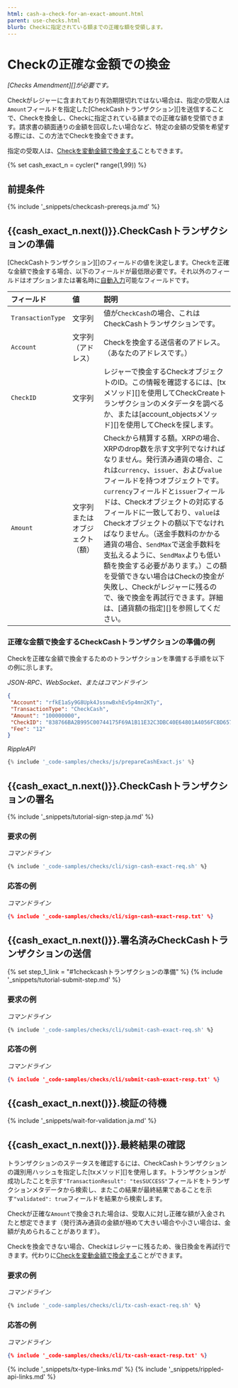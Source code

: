 ```yaml
---
html: cash-a-check-for-an-exact-amount.html
parent: use-checks.html
blurb: Checkに指定されている額までの正確な額を受領します。
---
```

# Checkの正確な金額での換金

_[Checks Amendment][]が必要です。_

Checkがレジャーに含まれており有効期限切れではない場合は、指定の受取人は`Amount`フィールドを指定した[CheckCashトランザクション][]を送信することで、Checkを換金し、Checkに指定されている額までの正確な額を受領できます。請求書の額面通りの金額を回収したい場合など、特定の金額の受領を希望する際には、この方法でCheckを換金できます。

指定の受取人は、[Checkを変動金額で換金する](cash-a-check-for-a-flexible-amount.html)こともできます。

{% set cash_exact_n = cycler(* range(1,99)) %}

## 前提条件

{% include '_snippets/checkcash-prereqs.ja.md' %} <!--#{ fix md highlighting_ #}-->

## {{cash_exact_n.next()}}.CheckCashトランザクションの準備

[CheckCashトランザクション][]のフィールドの値を決定します。Checkを正確な金額で換金する場合、以下のフィールドが最低限必要です。それ以外のフィールドはオプションまたは署名時に[自動入力](transaction-common-fields.html#自動入力可能なフィールド)可能なフィールドです。

| フィールド             | 値                     | 説明                  |
|:------------------|:--------------------------|:-----------------------------|
| `TransactionType` | 文字列                    | 値が`CheckCash`の場合、これはCheckCashトランザクションです。 |
| `Account`         | 文字列（アドレス）          | Checkを換金する送信者のアドレス。（あなたのアドレスです。） |
| `CheckID`         | 文字列                    | レジャーで換金するCheckオブジェクトのID。この情報を確認するには、[txメソッド][]を使用してCheckCreateトランザクションのメタデータを調べるか、または[account_objectsメソッド][]を使用してCheckを探します。 |
| `Amount`          | 文字列またはオブジェクト（額） | Checkから精算する額。XRPの場合、XRPのdrop数を示す文字列でなければなりません。発行済み通貨の場合、これは`currency`、`issuer`、および`value` フィールドを持つオブジェクトです。`currency`フィールドと`issuer`フィールドは、Checkオブジェクトの対応するフィールドに一致しており、`value`はCheckオブジェクトの額以下でなければなりません。（送金手数料のかかる通貨の場合、`SendMax`で送金手数料を支払えるように、`SendMax`よりも低い額を換金する必要があります。）この額を受領できない場合はCheckの換金が失敗し、Checkがレジャーに残るので、後で換金を再試行できます。詳細は、[通貨額の指定][]を参照してください。 |


### 正確な金額で換金するCheckCashトランザクションの準備の例

Checkを正確な金額で換金するためのトランザクションを準備する手順を以下の例に示します。

<!-- MULTICODE_BLOCK_START -->

*JSON-RPC、WebSocket、またはコマンドライン*

```json
{
 "Account": "rfkE1aSy9G8Upk4JssnwBxhEv5p4mn2KTy",
 "TransactionType": "CheckCash",
 "Amount": "100000000",
 "CheckID": "838766BA2B995C00744175F69A1B11E32C3DBC40E64801A4056FCBD657F57334",
 "Fee": "12"
}
```

*RippleAPI*

```js
{% include '_code-samples/checks/js/prepareCashExact.js' %}
```

<!-- MULTICODE_BLOCK_END -->

## {{cash_exact_n.next()}}.CheckCashトランザクションの署名

{% include '_snippets/tutorial-sign-step.ja.md' %} <!--#{ fix md highlighting_ #}-->

### 要求の例

<!-- MULTICODE_BLOCK_START -->

*コマンドライン*

```bash
{% include '_code-samples/checks/cli/sign-cash-exact-req.sh' %}
```

<!-- MULTICODE_BLOCK_END -->


### 応答の例

<!-- MULTICODE_BLOCK_START -->

*コマンドライン*

```json
{% include '_code-samples/checks/cli/sign-cash-exact-resp.txt' %}
```

<!-- MULTICODE_BLOCK_END -->


## {{cash_exact_n.next()}}.署名済みCheckCashトランザクションの送信

{% set step_1_link = "#1checkcashトランザクションの準備" %}
{% include '_snippets/tutorial-submit-step.md' %} <!--#{ fix md highlighting_ #}-->

### 要求の例

<!-- MULTICODE_BLOCK_START -->

*コマンドライン*

```bash
{% include '_code-samples/checks/cli/submit-cash-exact-req.sh' %}
```

<!-- MULTICODE_BLOCK_END -->


### 応答の例

<!-- MULTICODE_BLOCK_START -->

*コマンドライン*

```json
{% include '_code-samples/checks/cli/submit-cash-exact-resp.txt' %}
```

<!-- MULTICODE_BLOCK_END -->

## {{cash_exact_n.next()}}.検証の待機

{% include '_snippets/wait-for-validation.ja.md' %} <!--#{ fix md highlighting_ #}-->

## {{cash_exact_n.next()}}.最終結果の確認

トランザクションのステータスを確認するには、CheckCashトランザクションの識別用ハッシュを指定した[txメソッド][]を使用します。トランザクションが成功したことを示す`"TransactionResult": "tesSUCCESS"`フィールドをトランザクションメタデータから検索し、またこの結果が最終結果であることを示す`"validated": true`フィールドを結果から検索します。

Checkが正確な`Amount`で換金された場合は、受取人に対し正確な額が入金されたと想定できます（発行済み通貨の金額が極めて大きい場合や小さい場合は、金額が丸められることがあります）。

Checkを換金できない場合、Checkはレジャーに残るため、後日換金を再試行できます。代わりに[Checkを変動金額で換金する](cash-a-check-for-a-flexible-amount.html)ことができます。

### 要求の例

<!-- MULTICODE_BLOCK_START -->

*コマンドライン*

```bash
{% include '_code-samples/checks/cli/tx-cash-exact-req.sh' %}
```

<!-- MULTICODE_BLOCK_END -->


### 応答の例

<!-- MULTICODE_BLOCK_START -->

*コマンドライン*

```json
{% include '_code-samples/checks/cli/tx-cash-exact-resp.txt' %}
```

<!-- MULTICODE_BLOCK_END -->

<!--{# common links #}-->
[RippleAPI]: rippleapi-reference.html
{% include '_snippets/tx-type-links.md' %}
{% include '_snippets/rippled-api-links.md' %}
